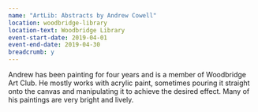 ```yaml
---
name: "ArtLib: Abstracts by Andrew Cowell"
location: woodbridge-library
location-text: Woodbridge Library
event-start-date: 2019-04-01
event-end-date: 2019-04-30
breadcrumb: y
---
```


Andrew has been painting for four years and is a member of Woodbridge Art Club. He mostly works with acrylic paint, sometimes pouring it straight onto the canvas and manipulating it to achieve the desired effect. Many of his paintings are very bright and lively.
